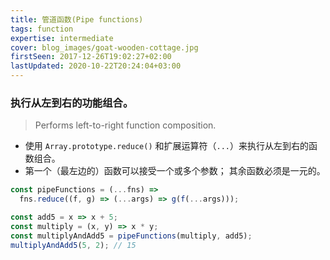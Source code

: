 ```yaml
---
title: 管道函数(Pipe functions)
tags: function
expertise: intermediate
cover: blog_images/goat-wooden-cottage.jpg
firstSeen: 2017-12-26T19:02:27+02:00
lastUpdated: 2020-10-22T20:24:04+03:00
---
```


### 执行从左到右的功能组合。
> Performs left-to-right function composition.

- 使用 `Array.prototype.reduce()` 和扩展运算符（`...`）来执行从左到右的函数组合。
- 第一个（最左边的）函数可以接受一个或多个参数； 其余函数必须是一元的。

```js
const pipeFunctions = (...fns) =>
  fns.reduce((f, g) => (...args) => g(f(...args)));
```

```js
const add5 = x => x + 5;
const multiply = (x, y) => x * y;
const multiplyAndAdd5 = pipeFunctions(multiply, add5);
multiplyAndAdd5(5, 2); // 15
```

